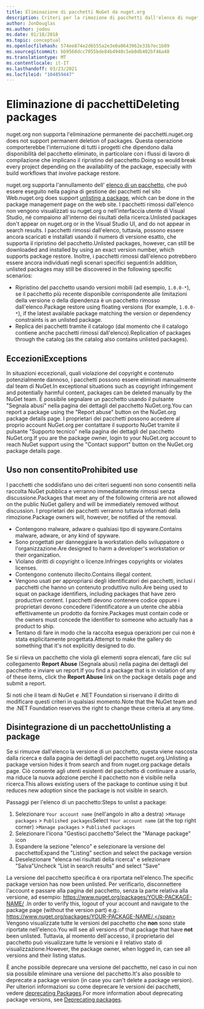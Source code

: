 ```yaml
---
title: Eliminazione di pacchetti NuGet da nuget.org
description: Criteri per la rimozione di pacchetti dall'elenco di nuget.org; l'eliminazione permanente non è supportata, salvo quando i pacchetti violano altri criteri.
author: JonDouglas
ms.author: jodou
ms.date: 01/18/2018
ms.topic: conceptual
ms.openlocfilehash: 574ee874e2d6555a2e3e0a0643962e33b7ec1b09
ms.sourcegitcommit: bb9560dcc7055bde84b4940c5eb0db402bf46a48
ms.translationtype: MT
ms.contentlocale: it-IT
ms.lasthandoff: 03/23/2021
ms.locfileid: "104859447"
---
```

# <a name="deleting-packages"></a><span data-ttu-id="57120-103">Eliminazione di pacchetti</span><span class="sxs-lookup"><span data-stu-id="57120-103">Deleting packages</span></span>

<span data-ttu-id="57120-104">nuget.org non supporta l'eliminazione permanente dei pacchetti.</span><span class="sxs-lookup"><span data-stu-id="57120-104">nuget.org does not support permanent deletion of packages.</span></span> <span data-ttu-id="57120-105">Questa operazione comporterebbe l'interruzione di tutti i progetti che dipendono dalla disponibilità del pacchetto eliminato, in particolare con i flussi di lavoro di compilazione che implicano il ripristino del pacchetto.</span><span class="sxs-lookup"><span data-stu-id="57120-105">Doing so would break every project depending on the availability of the package, especially with build workflows that involve package restore.</span></span>

<span data-ttu-id="57120-106">nuget.org supporta l'annullamento dell' [elenco di un pacchetto](#unlisting-a-package), che può essere eseguito nella pagina di gestione dei pacchetti nel sito Web.</span><span class="sxs-lookup"><span data-stu-id="57120-106">nuget.org does support [unlisting a package](#unlisting-a-package), which can be done in the package management page on the web site.</span></span> <span data-ttu-id="57120-107">I pacchetti rimossi dall'elenco non vengono visualizzati su nuget.org o nell'interfaccia utente di Visual Studio, né compaiono all'interno dei risultati della ricerca.</span><span class="sxs-lookup"><span data-stu-id="57120-107">Unlisted packages don't appear on nuget.org or in the Visual Studio UI, and do not appear in search results.</span></span> <span data-ttu-id="57120-108">I pacchetti rimossi dall'elenco, tuttavia, possono essere ancora scaricati e installati usando il numero di versione esatto, che supporta il ripristino del pacchetto.</span><span class="sxs-lookup"><span data-stu-id="57120-108">Unlisted packages, however, can still be downloaded and installed by using an exact version number, which supports package restore.</span></span> <span data-ttu-id="57120-109">Inoltre, i pacchetti rimossi dall'elenco potrebbero essere ancora individuati negli scenari specifici seguenti:</span><span class="sxs-lookup"><span data-stu-id="57120-109">In addition, unlisted packages may still be discovered in the following specific scenarios:</span></span>

- <span data-ttu-id="57120-110">Ripristino del pacchetto usando versioni mobili (ad esempio, `1.0.0-*`), se il pacchetto più recente disponibile corrispondente alle limitazioni della versione o della dipendenza è un pacchetto rimosso dall'elenco.</span><span class="sxs-lookup"><span data-stu-id="57120-110">Package restore using floating versions (for example, `1.0.0-*`), if the latest available package matching the version or dependency constraints is an unlisted package.</span></span>
- <span data-ttu-id="57120-111">Replica dei pacchetti tramite il catalogo (dal momento che il catalogo contiene anche pacchetti rimossi dall'elenco).</span><span class="sxs-lookup"><span data-stu-id="57120-111">Replication of packages through the catalog (as the catalog also contains unlisted packages).</span></span>

## <a name="exceptions"></a><span data-ttu-id="57120-112">Eccezioni</span><span class="sxs-lookup"><span data-stu-id="57120-112">Exceptions</span></span>

<span data-ttu-id="57120-113">In situazioni eccezionali, quali violazione del copyright e contenuto potenzialmente dannoso, i pacchetti possono essere eliminati manualmente dal team di NuGet.</span><span class="sxs-lookup"><span data-stu-id="57120-113">In exceptional situations such as copyright infringement and potentially harmful content, packages can be deleted manually by the NuGet team.</span></span> <span data-ttu-id="57120-114">È possibile segnalare un pacchetto usando il pulsante "Segnala abusi" nella pagina dei dettagli del pacchetto NuGet.org.</span><span class="sxs-lookup"><span data-stu-id="57120-114">You can report a package using the "Report abuse" button on the NuGet.org package details page.</span></span> <span data-ttu-id="57120-115">I proprietari dei pacchetti possono accedere al proprio account NuGet.org per contattare il supporto NuGet tramite il pulsante "Supporto tecnico" nella pagina dei dettagli del pacchetto NuGet.org.</span><span class="sxs-lookup"><span data-stu-id="57120-115">If you are the package owner, login to your NuGet.org account to reach NuGet support using the "Contact support" button on the NuGet.org package details page.</span></span>

## <a name="prohibited-use"></a><span data-ttu-id="57120-116">Uso non consentito</span><span class="sxs-lookup"><span data-stu-id="57120-116">Prohibited use</span></span>

<span data-ttu-id="57120-117">I pacchetti che soddisfano uno dei criteri seguenti non sono consentiti nella raccolta NuGet pubblica e verranno immediatamente rimossi senza discussione.</span><span class="sxs-lookup"><span data-stu-id="57120-117">Packages that meet any of the following criteria are not allowed on the public NuGet gallery and will be immediately removed without discussion.</span></span> <span data-ttu-id="57120-118">I proprietari dei pacchetti verranno tuttavia informati della rimozione.</span><span class="sxs-lookup"><span data-stu-id="57120-118">Package owners will, however, be notified of the removal.</span></span>

- <span data-ttu-id="57120-119">Contengono malware, adware o qualsiasi tipo di spyware.</span><span class="sxs-lookup"><span data-stu-id="57120-119">Contains malware, adware, or any kind of spyware.</span></span>
- <span data-ttu-id="57120-120">Sono progettati per danneggiare la workstation dello sviluppatore o l'organizzazione.</span><span class="sxs-lookup"><span data-stu-id="57120-120">Are designed to harm a developer's workstation or their organization.</span></span>
- <span data-ttu-id="57120-121">Violano diritti di copyright o licenze.</span><span class="sxs-lookup"><span data-stu-id="57120-121">Infringes copyrights or violates licenses.</span></span>
- <span data-ttu-id="57120-122">Contengono contenuto illecito.</span><span class="sxs-lookup"><span data-stu-id="57120-122">Contains illegal content.</span></span>
- <span data-ttu-id="57120-123">Vengono usati per appropriarsi degli identificatori dei pacchetti, inclusi i pacchetti che hanno un contenuto produttivo nullo.</span><span class="sxs-lookup"><span data-stu-id="57120-123">Are being used to squat on package identifiers, including packages that have zero productive content.</span></span> <span data-ttu-id="57120-124">I pacchetti devono contenere codice oppure i proprietari devono concedere l'identificatore a un utente che abbia effettivamente un prodotto da fornire.</span><span class="sxs-lookup"><span data-stu-id="57120-124">Packages must contain code or the owners must concede the identifier to someone who actually has a product to ship.</span></span>
- <span data-ttu-id="57120-125">Tentano di fare in modo che la raccolta esegua operazioni per cui non è stata esplicitamente progettata.</span><span class="sxs-lookup"><span data-stu-id="57120-125">Attempt to make the gallery do something that it's not explicitly designed to do.</span></span>

<span data-ttu-id="57120-126">Se si rileva un pacchetto che viola gli elementi sopra elencati, fare clic sul collegamento **Report Abuse** (Segnala abusi) nella pagina dei dettagli del pacchetto e inviare un report.</span><span class="sxs-lookup"><span data-stu-id="57120-126">If you find a package that is in violation of any of these items, click the **Report Abuse** link on the package details page and submit a report.</span></span>

<span data-ttu-id="57120-127">Si noti che il team di NuGet e .NET Foundation si riservano il diritto di modificare questi criteri in qualsiasi momento.</span><span class="sxs-lookup"><span data-stu-id="57120-127">Note that the NuGet team and the .NET Foundation reserves the right to change these criteria at any time.</span></span>

## <a name="unlisting-a-package"></a><span data-ttu-id="57120-128">Disintegrazione di un pacchetto</span><span class="sxs-lookup"><span data-stu-id="57120-128">Unlisting a package</span></span>
<span data-ttu-id="57120-129">Se si rimuove dall'elenco la versione di un pacchetto, questa viene nascosta dalla ricerca e dalla pagina dei dettagli del pacchetto nuget.org.</span><span class="sxs-lookup"><span data-stu-id="57120-129">Unlisting a package version hides it from search and from nuget.org package details page.</span></span> <span data-ttu-id="57120-130">Ciò consente agli utenti esistenti del pacchetto di continuare a usarlo, ma riduce la nuova adozione perché il pacchetto non è visibile nella ricerca.</span><span class="sxs-lookup"><span data-stu-id="57120-130">This allows existing users of the package to continue using it but reduces new adoption since the package is not visible in search.</span></span>

<span data-ttu-id="57120-131">Passaggi per l'elenco di un pacchetto:</span><span class="sxs-lookup"><span data-stu-id="57120-131">Steps to unlist a package:</span></span>

1. <span data-ttu-id="57120-132">Selezionare `Your account name` (nell'angolo in alto a destra) >`Manage packages` > `Published packages`</span><span class="sxs-lookup"><span data-stu-id="57120-132">Select `Your account name` (at the top right corner) >`Manage packages` > `Published packages`</span></span>
1. <span data-ttu-id="57120-133">Selezionare l'icona "Gestisci pacchetto"</span><span class="sxs-lookup"><span data-stu-id="57120-133">Select the "Manage package" icon</span></span>
1. <span data-ttu-id="57120-134">Espandere la sezione "elenco" e selezionare la versione del pacchetto</span><span class="sxs-lookup"><span data-stu-id="57120-134">Expand the "Listing" section and select the package version</span></span>
1. <span data-ttu-id="57120-135">Deselezionare "elenca nei risultati della ricerca" e selezionare "Salva"</span><span class="sxs-lookup"><span data-stu-id="57120-135">Uncheck “List in search results” and select "Save"</span></span>

<span data-ttu-id="57120-136">La versione del pacchetto specifica è ora riportata nell'elenco.</span><span class="sxs-lookup"><span data-stu-id="57120-136">The specific package version has now been unlisted.</span></span> <span data-ttu-id="57120-137">Per verificarlo, disconnettere l'account e passare alla pagina del pacchetto, senza la parte relativa alla versione, ad esempio: https://www.nuget.org/packages/YOUR-PACKAGE-NAME/ .</span><span class="sxs-lookup"><span data-stu-id="57120-137">In order to verify this, logout of your account and navigate to the package page (without the version part) e.g.: https://www.nuget.org/packages/YOUR-PACKAGE-NAME/.</span></span> <span data-ttu-id="57120-138">Vengono visualizzate tutte le versioni del pacchetto che **non** sono state riportate nell'elenco.</span><span class="sxs-lookup"><span data-stu-id="57120-138">You will see all versions of that package that have **not** been unlisted.</span></span> <span data-ttu-id="57120-139">Tuttavia, al momento dell'accesso, il proprietario del pacchetto può visualizzare tutte le versioni e il relativo stato di visualizzazione.</span><span class="sxs-lookup"><span data-stu-id="57120-139">However, the package owner, when logged in, can see all versions and their listing status.</span></span>

<span data-ttu-id="57120-140">È anche possibile deprecare una versione del pacchetto, nel caso in cui non sia possibile eliminare una versione del pacchetto.</span><span class="sxs-lookup"><span data-stu-id="57120-140">It's also possible to deprecate a package version (in case you can't delete a package version).</span></span> <span data-ttu-id="57120-141">Per ulteriori informazioni su come deprecare le versioni dei pacchetti, vedere [deprecating Packages](../deprecate-packages.md).</span><span class="sxs-lookup"><span data-stu-id="57120-141">For more information about deprecating package versions, see [Deprecating packages](../deprecate-packages.md).</span></span>
